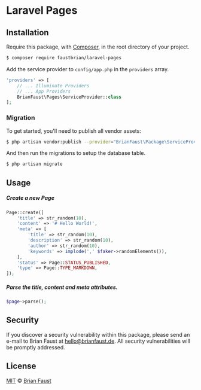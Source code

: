 # Laravel Pages

## Installation

Require this package, with [Composer](https://getcomposer.org/), in the root directory of your project.

``` bash
$ composer require faustbrian/laravel-pages
```

Add the service provider to `config/app.php` in the `providers` array.

``` php
'providers' => [
    // ... Illuminate Providers
    // ... App Providers
    BrianFaust\Pages\ServiceProvider::class
];
```

### Migration

To get started, you'll need to publish all vendor assets:

```bash
$ php artisan vendor:publish --provider="BrianFaust\Package\ServiceProvider"
```

And then run the migrations to setup the database table.

```bash
$ php artisan migrate
```

## Usage

##### Create a new Page

``` php
Page::create([
    'title' => str_random(10),
    'content' => '# Hello World!',
    'meta' => [
        'title' => str_random(10),
        'description' => str_random(10),
        'author' => str_random(10),
        'keywords' => implode(',' $faker->randomElements()),
    ],
    'status' => Page::STATUS_PUBLISHED,
    'type' => Page::TYPE_MARKDOWN,
]);
```

##### Parse the title, content and meta attributes.

``` php
$page->parse();
```

## Security

If you discover a security vulnerability within this package, please send an e-mail to Brian Faust at hello@brianfaust.de. All security vulnerabilities will be promptly addressed.

## License

[MIT](LICENSE) © [Brian Faust](https://brianfaust.de)
